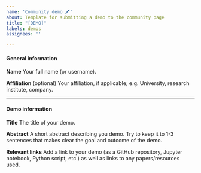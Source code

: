 ```yaml
---
name: 'Community demo 🖍'
about: Template for submitting a demo to the community page
title: "[DEMO]"
labels: demos
assignees: ''

---
```


#### General information

**Name**
Your full name (or username).

**Affiliation** (optional)
Your affiliation, if applicable; e.g. University, research institute, company.

--------------------------------------------------------------------------------

#### Demo information

**Title**
The title of your demo.

**Abstract**
A short abstract describing you demo. Try to keep it to 1-3 sentences that makes clear the goal and outcome of the demo.

**Relevant links**
Add a link to your demo (as a GitHub repository, Jupyter notebook, Python script, etc.) as well as links to any papers/resources used.
